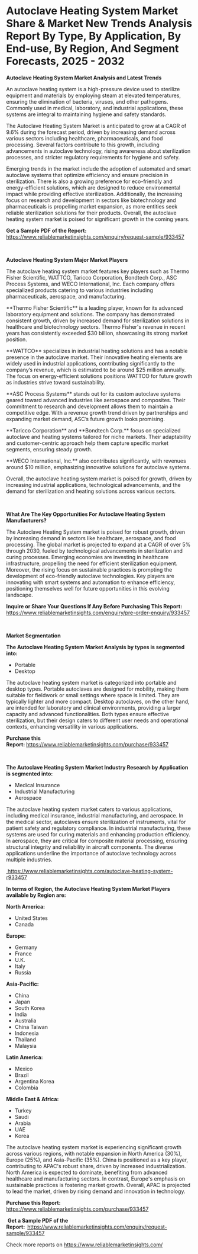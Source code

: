 <p><h1>Autoclave Heating System Market Share & Market New Trends Analysis Report By Type, By Application, By End-use, By Region, And Segment Forecasts, 2025 - 2032</h1></p><p><strong>Autoclave Heating System Market Analysis and Latest Trends</strong></p>
<p><p>An autoclave heating system is a high-pressure device used to sterilize equipment and materials by employing steam at elevated temperatures, ensuring the elimination of bacteria, viruses, and other pathogens. Commonly used in medical, laboratory, and industrial applications, these systems are integral to maintaining hygiene and safety standards.</p><p>The Autoclave Heating System Market is anticipated to grow at a CAGR of 9.6% during the forecast period, driven by increasing demand across various sectors including healthcare, pharmaceuticals, and food processing. Several factors contribute to this growth, including advancements in autoclave technology, rising awareness about sterilization processes, and stricter regulatory requirements for hygiene and safety.</p><p>Emerging trends in the market include the adoption of automated and smart autoclave systems that optimize efficiency and ensure precision in sterilization. There is also a growing preference for eco-friendly and energy-efficient solutions, which are designed to reduce environmental impact while providing effective sterilization. Additionally, the increasing focus on research and development in sectors like biotechnology and pharmaceuticals is propelling market expansion, as more entities seek reliable sterilization solutions for their products. Overall, the autoclave heating system market is poised for significant growth in the coming years.</p></p>
<p><strong>Get a Sample PDF of the Report:&nbsp;</strong> <a href="https://www.reliablemarketinsights.com/enquiry/request-sample/933457?utm_campaign=2606&utm_medium=2&utm_source=Github&utm_content=ia&utm_term=11042025&utm_id=autoclave-heating-system">https://www.reliablemarketinsights.com/enquiry/request-sample/933457</a></p>
<p>&nbsp;</p>
<p><strong>Autoclave Heating System Major Market Players</strong></p>
<p><p>The autoclave heating system market features key players such as Thermo Fisher Scientific, WATTCO, Taricco Corporation, Bondtech Corp., ASC Process Systems, and WECO International, Inc. Each company offers specialized products catering to various industries including pharmaceuticals, aerospace, and manufacturing.</p><p>**Thermo Fisher Scientific** is a leading player, known for its advanced laboratory equipment and solutions. The company has demonstrated consistent growth, driven by increased demand for sterilization solutions in healthcare and biotechnology sectors. Thermo Fisher's revenue in recent years has consistently exceeded $30 billion, showcasing its strong market position.</p><p>**WATTCO** specializes in industrial heating solutions and has a notable presence in the autoclave market. Their innovative heating elements are widely used in industrial applications, contributing significantly to the company’s revenue, which is estimated to be around $25 million annually. The focus on energy-efficient solutions positions WATTCO for future growth as industries strive toward sustainability.</p><p>**ASC Process Systems** stands out for its custom autoclave systems geared toward advanced industries like aerospace and composites. Their commitment to research and development allows them to maintain a competitive edge. With a revenue growth trend driven by partnerships and expanding market demand, ASC’s future growth looks promising.</p><p>**Taricco Corporation** and **Bondtech Corp.** focus on specialized autoclave and heating systems tailored for niche markets. Their adaptability and customer-centric approach help them capture specific market segments, ensuring steady growth.</p><p>**WECO International, Inc.** also contributes significantly, with revenues around $10 million, emphasizing innovative solutions for autoclave systems. </p><p>Overall, the autoclave heating system market is poised for growth, driven by increasing industrial applications, technological advancements, and the demand for sterilization and heating solutions across various sectors.</p></p>
<p>&nbsp;</p>
<p><strong>What Are The Key Opportunities For Autoclave Heating System Manufacturers?</strong></p>
<p><p>The Autoclave Heating System market is poised for robust growth, driven by increasing demand in sectors like healthcare, aerospace, and food processing. The global market is projected to expand at a CAGR of over 5% through 2030, fueled by technological advancements in sterilization and curing processes. Emerging economies are investing in healthcare infrastructure, propelling the need for efficient sterilization equipment. Moreover, the rising focus on sustainable practices is prompting the development of eco-friendly autoclave technologies. Key players are innovating with smart systems and automation to enhance efficiency, positioning themselves well for future opportunities in this evolving landscape.</p></p>
<p><strong>Inquire or Share Your Questions If Any Before Purchasing This Report:</strong> <a href="https://www.reliablemarketinsights.com/enquiry/pre-order-enquiry/933457?utm_campaign=2606&utm_medium=2&utm_source=Github&utm_content=ia&utm_term=11042025&utm_id=autoclave-heating-system">https://www.reliablemarketinsights.com/enquiry/pre-order-enquiry/933457</a></p>
<p>&nbsp;</p>
<p><strong>Market Segmentation</strong></p>
<p><strong>The Autoclave Heating System Market Analysis by types is segmented into:</strong></p>
<p><ul><li>Portable</li><li>Desktop</li></ul></p>
<p><p>The autoclave heating system market is categorized into portable and desktop types. Portable autoclaves are designed for mobility, making them suitable for fieldwork or small settings where space is limited. They are typically lighter and more compact. Desktop autoclaves, on the other hand, are intended for laboratory and clinical environments, providing a larger capacity and advanced functionalities. Both types ensure effective sterilization, but their design caters to different user needs and operational contexts, enhancing versatility in various applications.</p></p>
<p><strong>Purchase this Report:&nbsp;</strong><a href="https://www.reliablemarketinsights.com/purchase/933457?utm_campaign=2606&utm_medium=2&utm_source=Github&utm_content=ia&utm_term=11042025&utm_id=autoclave-heating-system">https://www.reliablemarketinsights.com/purchase/933457</a></p>
<p>&nbsp;</p>
<p><strong>The Autoclave Heating System Market Industry Research by Application is segmented into:</strong></p>
<p><ul><li>Medical Insurance</li><li>Industrial Manufacturing</li><li>Aerospace</li></ul></p>
<p><p>The autoclave heating system market caters to various applications, including medical insurance, industrial manufacturing, and aerospace. In the medical sector, autoclaves ensure sterilization of instruments, vital for patient safety and regulatory compliance. In industrial manufacturing, these systems are used for curing materials and enhancing production efficiency. In aerospace, they are critical for composite material processing, ensuring structural integrity and reliability in aircraft components. The diverse applications underline the importance of autoclave technology across multiple industries.</p></p>
<p><a href="https://www.reliablemarketinsights.com/autoclave-heating-system-r933457?utm_campaign=2606&utm_medium=2&utm_source=Github&utm_content=ia&utm_term=11042025&utm_id=autoclave-heating-system">&nbsp;https://www.reliablemarketinsights.com/autoclave-heating-system-r933457</a></p>
<p><strong>In terms of Region, the Autoclave Heating System Market Players available by Region are:</strong></p>
<p>
    <p> <strong> North America: </strong>
        <ul>
            <li>United States</li>
            <li>Canada</li>
        </ul>
        </p> 
    <p> <strong> Europe: </strong>
        <ul>
            <li>Germany</li>
            <li>France</li>
            <li>U.K.</li>
            <li>Italy</li>
            <li>Russia</li>
        </ul>
        </p> 
    <p> <strong> Asia-Pacific: </strong>
        <ul>
            <li>China</li>
            <li>Japan</li>
            <li>South Korea</li>
            <li>India</li>
            <li>Australia</li>
            <li>China Taiwan</li>
            <li>Indonesia</li>
            <li>Thailand</li>
            <li>Malaysia</li>
        </ul>
        </p> 
    <p> <strong> Latin America: </strong>
        <ul>
            <li>Mexico</li>
            <li>Brazil</li>
            <li>Argentina Korea</li>
            <li>Colombia</li>
        </ul>
        </p> 
    <p> <strong> Middle East & Africa: </strong>
        <ul>
            <li>Turkey</li>
            <li>Saudi</li>
            <li>Arabia</li>
            <li>UAE</li>
            <li>Korea</li>
        </ul>
    </p>
    </p>
<p><p>The autoclave heating system market is experiencing significant growth across various regions, with notable expansion in North America (30%), Europe (25%), and Asia-Pacific (35%). China is positioned as a key player, contributing to APAC's robust share, driven by increased industrialization. North America is expected to dominate, benefiting from advanced healthcare and manufacturing sectors. In contrast, Europe's emphasis on sustainable practices is fostering market growth. Overall, APAC is projected to lead the market, driven by rising demand and innovation in technology.</p></p>
<p><strong>Purchase this Report: </strong><a href="https://www.reliablemarketinsights.com/purchase/933457?utm_campaign=2606&utm_medium=2&utm_source=Github&utm_content=ia&utm_term=11042025&utm_id=autoclave-heating-system">https://www.reliablemarketinsights.com/purchase/933457</a></p>
<p>&nbsp;<strong>Get a Sample PDF of the Report:&nbsp;&nbsp;</strong><a href="https://www.reliablemarketinsights.com/enquiry/request-sample/933457?utm_campaign=2606&utm_medium=2&utm_source=Github&utm_content=ia&utm_term=11042025&utm_id=autoclave-heating-system">https://www.reliablemarketinsights.com/enquiry/request-sample/933457</a></p>
<p><strong></strong></p>
<p>Check more reports on <a href="https://www.reliablemarketinsights.com/?utm_campaign=2606&utm_medium=2&utm_source=Github&utm_content=ia&utm_term=11042025&utm_id=autoclave-heating-system">https://www.reliablemarketinsights.com/</a></p>